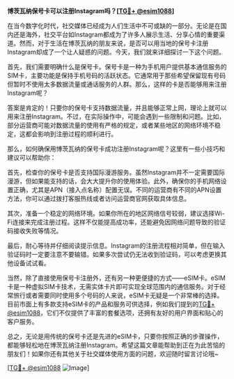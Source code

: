 **博茨瓦纳保号卡可以注册Instagram吗？[[TG💪+ @esim1088](https://t.me/s/esim1088)]**

在当今数字化时代，社交媒体已经成为人们生活中不可或缺的一部分。无论是在国内还是海外，社交平台如Instagram都成为了许多人展示生活、分享心情的重要渠道。然而，对于生活在博茨瓦纳的朋友来说，是否可以用当地的保号卡注册Instagram却成了一个让人疑惑的问题。今天，我们就来详细探讨一下这个问题。

首先，我们需要明确什么是保号卡。保号卡是一种为手机用户提供基本通信服务的SIM卡，主要功能是保持手机号码的活跃状态。它通常用于那些希望保留现有号码但暂时不使用太多数据流量或通话服务的人群。那么，这样的卡是否能够用来注册Instagram呢？

答案是肯定的！只要你的保号卡支持数据流量，并且能够正常上网，理论上就可以用来注册Instagram。不过，在实际操作中，可能会遇到一些限制和问题。比如，部分运营商可能对数据流量的使用有严格的规定，或者某些地区的网络环境不稳定，这都会影响到注册过程的顺利进行。

那么，如何确保用博茨瓦纳的保号卡成功注册Instagram呢？这里有一些小技巧和建议可以帮助你：

首先，检查你的保号卡是否支持国际漫游服务。虽然Instagram并不一定需要国际漫游，但如果能支持的话，会大大提升你的使用体验。此外，确保你的手机网络设置正确，尤其是APN（接入点名称）配置无误。不同的运营商有不同的APN设置方法，你可以通过拨打客服热线或者访问运营商官网获取具体信息。

其次，准备一个稳定的网络环境。如果你所在的地区网络信号较弱，建议选择Wi-Fi连接来完成注册过程。这样不仅能提高成功率，还能避免因网络问题导致的验证码接收失败等情况。

最后，耐心等待并仔细阅读提示信息。Instagram的注册流程相对简单，但在输入验证码时一定要注意不要输错。如果多次尝试仍无法收到验证码，可以考虑更换其他设备试试看。

当然，除了直接使用保号卡注册外，还有另一种更便捷的方式——eSIM卡。eSIM卡是一种虚拟SIM卡技术，无需实体卡片即可实现全球范围内的通信服务。对于经常旅行或者需要同时使用多个号码的人来说，eSIM卡无疑是一个非常棒的选择。目前市面上有多款支持eSIM卡的产品和服务可供选择，例如我们提到的[TG💪+ @esim1088](https://t.me/s/esim1088)，它们不仅提供了丰富的套餐选项，还拥有友好的用户界面和贴心的客户服务。

总之，无论是用传统的保号卡还是先进的eSIM卡，只要你按照正确的步骤操作，都能够轻松地在博茨瓦纳注册Instagram。希望这篇文章能帮助到正在为此苦恼的朋友们！如果你还有其他关于社交媒体使用方面的问题，欢迎随时留言讨论哦~

[[TG💪+ @esim1088](https://t.me/s/esim1088) ![Image](https://i.postimg.cc/4NQfJmqS/Snipaste-2025-05-13-00-14-12.png)]